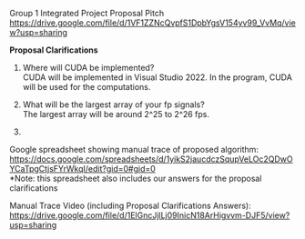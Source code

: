 Group 1 Integrated Project Proposal Pitch<br />
https://drive.google.com/file/d/1VF1ZZNcQvpfS1DpbYgsV154yv99_VvMq/view?usp=sharing

**Proposal Clarifications**

1. Where will CUDA be implemented?<br />
CUDA will be implemented in Visual Studio 2022. In the program, CUDA will be used for the computations.

2. What will be the largest array of your fp signals?<br />
The largest array will be around 2^25 to 2^26 fps.

3. 
Google spreadsheet showing manual trace of proposed algorithm:<br />
https://docs.google.com/spreadsheets/d/1yikS2jaucdczSqupVeLOc2QDwOYCaTpgCtjsFYrWkqI/edit?gid=0#gid=0<br />
*Note: this spreadsheet also includes our answers for the proposal clarifications

Manual Trace Video (including Proposal Clarifications Answers):<br />
https://drive.google.com/file/d/1ElGncJjlLj09InicN18ArHigvvm-DJF5/view?usp=sharing

